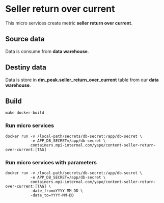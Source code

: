 # Seller return over current

This micro services create metric **seller return over current**. 

## Source data
Data is consume from **data warehouse**.

## Destiny data
Data is store in **dm_peak.seller_return_over_current** table from our **data warehouse**.


## Build
```
make docker-build
```

### Run micro services
```
docker run -v /local-path/secrets/db-secret:/app/db-secret \
           -e APP_DB_SECRET=/app/db-secret \
           containers.mpi-internal.com/yapo/content-seller-return-over-current:[TAG]
```

### Run micro services with parameters

```
docker run -v /local-path/secrets/db-secret:/app/db-secret \
           -e APP_DB_SECRET=/app/db-secret \
           containers.mpi-internal.com/yapo/content-seller-return-over-current:[TAG] \
           -date_from=YYYY-MM-DD \
           -date_to=YYYY-MM-DD
```